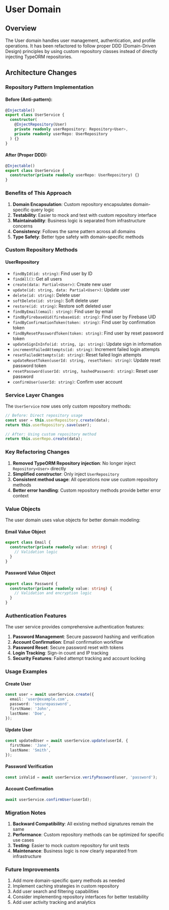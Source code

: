 # User Domain

## Overview

The User domain handles user management, authentication, and profile operations. It has been refactored to follow proper DDD (Domain-Driven Design) principles by using custom repository classes instead of directly injecting TypeORM repositories.

## Architecture Changes

### Repository Pattern Implementation

#### Before (Anti-pattern):

```typescript
@Injectable()
export class UserService {
  constructor(
    @InjectRepository(User)
    private readonly userRepository: Repository<User>,
    private readonly userRepo: UserRepository
  ) {}
}
```

#### After (Proper DDD):

```typescript
@Injectable()
export class UserService {
  constructor(private readonly userRepo: UserRepository) {}
}
```

### Benefits of This Approach

1. **Domain Encapsulation**: Custom repository encapsulates domain-specific query logic
2. **Testability**: Easier to mock and test with custom repository interface
3. **Maintainability**: Business logic is separated from infrastructure concerns
4. **Consistency**: Follows the same pattern across all domains
5. **Type Safety**: Better type safety with domain-specific methods

### Custom Repository Methods

#### UserRepository

- `findById(id: string)`: Find user by ID
- `findAll()`: Get all users
- `create(data: Partial<User>)`: Create new user
- `update(id: string, data: Partial<User>)`: Update user
- `delete(id: string)`: Delete user
- `softDelete(id: string)`: Soft delete user
- `restore(id: string)`: Restore soft deleted user
- `findByEmail(email: string)`: Find user by email
- `findByFirebaseUid(firebaseUid: string)`: Find user by Firebase UID
- `findByConfirmationToken(token: string)`: Find user by confirmation token
- `findByResetPasswordToken(token: string)`: Find user by reset password token
- `updateSignInInfo(id: string, ip: string)`: Update sign in information
- `incrementFailedAttempts(id: string)`: Increment failed login attempts
- `resetFailedAttempts(id: string)`: Reset failed login attempts
- `updateResetToken(userId: string, resetToken: string)`: Update reset password token
- `resetPassword(userId: string, hashedPassword: string)`: Reset user password
- `confirmUser(userId: string)`: Confirm user account

### Service Layer Changes

The `UserService` now uses only custom repository methods:

```typescript
// Before: Direct repository usage
const user = this.userRepository.create(data);
return this.userRepository.save(user);

// After: Using custom repository method
return this.userRepo.create(data);
```

### Key Refactoring Changes

1. **Removed TypeORM Repository injection**: No longer inject `Repository<User>` directly
2. **Simplified constructor**: Only inject `UserRepository`
3. **Consistent method usage**: All operations now use custom repository methods
4. **Better error handling**: Custom repository methods provide better error context

### Value Objects

The user domain uses value objects for better domain modeling:

#### Email Value Object

```typescript
export class Email {
  constructor(private readonly value: string) {
    // Validation logic
  }
}
```

#### Password Value Object

```typescript
export class Password {
  constructor(private readonly value: string) {
    // Validation and encryption logic
  }
}
```

### Authentication Features

The user service provides comprehensive authentication features:

1. **Password Management**: Secure password hashing and verification
2. **Account Confirmation**: Email confirmation workflow
3. **Password Reset**: Secure password reset with tokens
4. **Login Tracking**: Sign-in count and IP tracking
5. **Security Features**: Failed attempt tracking and account locking

### Usage Examples

#### Create User

```typescript
const user = await userService.create({
  email: 'user@example.com',
  password: 'securepassword',
  firstName: 'John',
  lastName: 'Doe',
});
```

#### Update User

```typescript
const updatedUser = await userService.update(userId, {
  firstName: 'Jane',
  lastName: 'Smith',
});
```

#### Password Verification

```typescript
const isValid = await userService.verifyPassword(user, 'password');
```

#### Account Confirmation

```typescript
await userService.confirmUser(userId);
```

### Migration Notes

1. **Backward Compatibility**: All existing method signatures remain the same
2. **Performance**: Custom repository methods can be optimized for specific use cases
3. **Testing**: Easier to mock custom repository for unit tests
4. **Maintenance**: Business logic is now clearly separated from infrastructure

### Future Improvements

1. Add more domain-specific query methods as needed
2. Implement caching strategies in custom repository
3. Add user search and filtering capabilities
4. Consider implementing repository interfaces for better testability
5. Add user activity tracking and analytics
